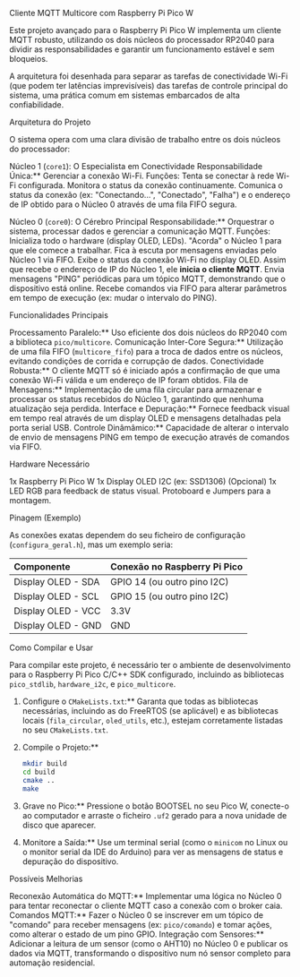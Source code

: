  Cliente MQTT Multicore com Raspberry Pi Pico W

Este projeto avançado para o Raspberry Pi Pico W implementa um cliente MQTT robusto, utilizando os dois núcleos do processador RP2040 para dividir as responsabilidades e garantir um funcionamento estável e sem bloqueios.

A arquitetura foi desenhada para separar as tarefas de conectividade Wi-Fi (que podem ter latências imprevisíveis) das tarefas de controle principal do sistema, uma prática comum em sistemas embarcados de alta confiabilidade.

 Arquitetura do Projeto

O sistema opera com uma clara divisão de trabalho entre os dois núcleos do processador:

 Núcleo 1 (`core1`): O Especialista em Conectividade
Responsabilidade Única:** Gerenciar a conexão Wi-Fi.
Funções:
     Tenta se conectar à rede Wi-Fi configurada.
     Monitora o status da conexão continuamente.
     Comunica o status da conexão (ex: "Conectando...", "Conectado", "Falha") e o endereço de IP obtido para o Núcleo 0 através de uma fila FIFO segura.

 Núcleo 0 (`core0`): O Cérebro Principal
Responsabilidade:** Orquestrar o sistema, processar dados e gerenciar a comunicação MQTT.
Funções:
     Inicializa todo o hardware (display OLED, LEDs).
     "Acorda" o Núcleo 1 para que ele comece a trabalhar.
     Fica à escuta por mensagens enviadas pelo Núcleo 1 via FIFO.
     Exibe o status da conexão Wi-Fi no display OLED.
     Assim que recebe o endereço de IP do Núcleo 1, ele **inicia o cliente MQTT**.
     Envia mensagens "PING" periódicas para um tópico MQTT, demonstrando que o dispositivo está online.
     Recebe comandos via FIFO para alterar parâmetros em tempo de execução (ex: mudar o intervalo do PING).

 Funcionalidades Principais

Processamento Paralelo:** Uso eficiente dos dois núcleos do RP2040 com a biblioteca `pico/multicore`.
Comunicação Inter-Core Segura:** Utilização de uma fila FIFO (`multicore_fifo`) para a troca de dados entre os núcleos, evitando condições de corrida e corrupção de dados.
Conectividade Robusta:** O cliente MQTT só é iniciado após a confirmação de que uma conexão Wi-Fi válida e um endereço de IP foram obtidos.
Fila de Mensagens:** Implementação de uma fila circular para armazenar e processar os status recebidos do Núcleo 1, garantindo que nenhuma atualização seja perdida.
Interface e Depuração:** Fornece feedback visual em tempo real através de um display OLED e mensagens detalhadas pela porta serial USB.
Controle Dinâmâmico:** Capacidade de alterar o intervalo de envio de mensagens PING em tempo de execução através de comandos via FIFO.

 Hardware Necessário

 1x Raspberry Pi Pico W
 1x Display OLED I2C (ex: SSD1306)
 (Opcional) 1x LED RGB para feedback de status visual.
 Protoboard e Jumpers para a montagem.

 Pinagem (Exemplo)

As conexões exatas dependem do seu ficheiro de configuração (`configura_geral.h`), mas um exemplo seria:

| Componente      | Conexão no Raspberry Pi Pico |
| :-------------- | :--------------------------- |
| Display OLED - SDA | GPIO 14 (ou outro pino I2C) |
| Display OLED - SCL | GPIO 15 (ou outro pino I2C) |
| Display OLED - VCC | 3.3V |
| Display OLED - GND | GND  |

Como Compilar e Usar

Para compilar este projeto, é necessário ter o ambiente de desenvolvimento para o Raspberry Pi Pico C/C++ SDK configurado, incluindo as bibliotecas `pico_stdlib`, `hardware_i2c`, e `pico_multicore`.

1.  Configure o `CMakeLists.txt`:** Garanta que todas as bibliotecas necessárias, incluindo as do FreeRTOS (se aplicável) e as bibliotecas locais (`fila_circular`, `oled_utils`, etc.), estejam corretamente listadas no seu `CMakeLists.txt`.
2.  Compile o Projeto:**
    ```bash
    mkdir build
    cd build
    cmake ..
    make
    ```
3.  Grave no Pico:** Pressione o botão BOOTSEL no seu Pico W, conecte-o ao computador e arraste o ficheiro `.uf2` gerado para a nova unidade de disco que aparecer.

4.  Monitore a Saída:** Use um terminal serial (como o `minicom` no Linux ou o monitor serial da IDE do Arduino) para ver as mensagens de status e depuração do dispositivo.

 Possíveis Melhorias

Reconexão Automática do MQTT:** Implementar uma lógica no Núcleo 0 para tentar reconectar o cliente MQTT caso a conexão com o broker caia.
Comandos MQTT:** Fazer o Núcleo 0 se inscrever em um tópico de "comando" para receber mensagens (ex: `pico/comando`) e tomar ações, como alterar o estado de um pino GPIO.
Integração com Sensores:** Adicionar a leitura de um sensor (como o AHT10) no Núcleo 0 e publicar os dados via MQTT, transformando o dispositivo num nó sensor completo para automação residencial.